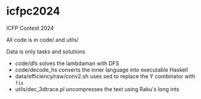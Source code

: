 # icfpc2024
ICFP Contest 2024

All code is in code/ and utils/

Data is only tasks and solutions

* code/dfs solves the lambdaman with DFS
* code/decode_hs converts the inner language into executable Haskell
* data/efficiency/raw/conv2.sh uses sed to replace the Y combinator with `fix`
* utils/dec_3dtrace.pl uncompresses the text using Raku's long ints
